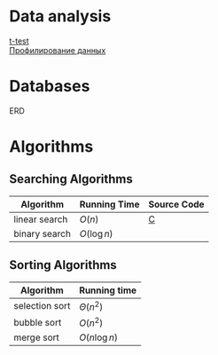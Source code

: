 # Data analysis
[t-test](https://github.com/igor-zalevskii/code-lab/tree/main/delivery)  
[Профилирование данных](https://github.com/igor-zalevskii/code-lab/tree/main/employees)  


# Databases
ERD 


# Algorithms
## Searching Algorithms

| Algorithm | Running Time | Source Code |
|---|---|---|
| linear search | $O(n)$ | [C](https://github.com/igor-zalevskii/algorithms-and-data-structures/blob/main/algorithms/linear_search_int.c)<br> |
| binary search | $O(\log{n})$ |



## Sorting Algorithms

| Algorithm | Running time |
|---|---|
| selection sort | $Θ(n^2)$ |
| bubble sort | $O(n^2)$ |
| merge sort | $O(n\log{n})$ |

